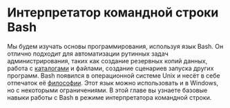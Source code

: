 # Интерпретатор командной строки Bash

Мы будем изучать основы программирования, используя язык Bash. Он отлично подходит для автоматизации рутинных задач администрирования, таких как создание резервных копий данных, работа с [каталогами](https://ru.wikipedia.org/wiki/Каталог_(файловая_система)) и файлами, создание сценариев запуска других программ. Bash появился в операционной системе Unix и несёт в себе отпечаток её [философии](https://ru.wikipedia.org/wiki/Философия_Unix). Этот язык можно использовать и в Windows, но с некоторыми ограничениями. В этой главе вы узнаете базовые навыки работы с Bash в режиме интерпретатора командной строки.